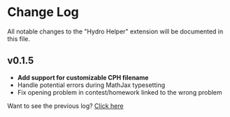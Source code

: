 # Change Log

All notable changes to the "Hydro Helper" extension will be documented in this file.

## v0.1.5

- **Add support for customizable CPH filename**
- Handle potential errors during MathJax typesetting
- Fix opening problem in contest/homework linked to the wrong problem

Want to see the previous log? [Click here](https://github.com/langningchen/hydro-helper/commits/main/CHANGELOG.md)
